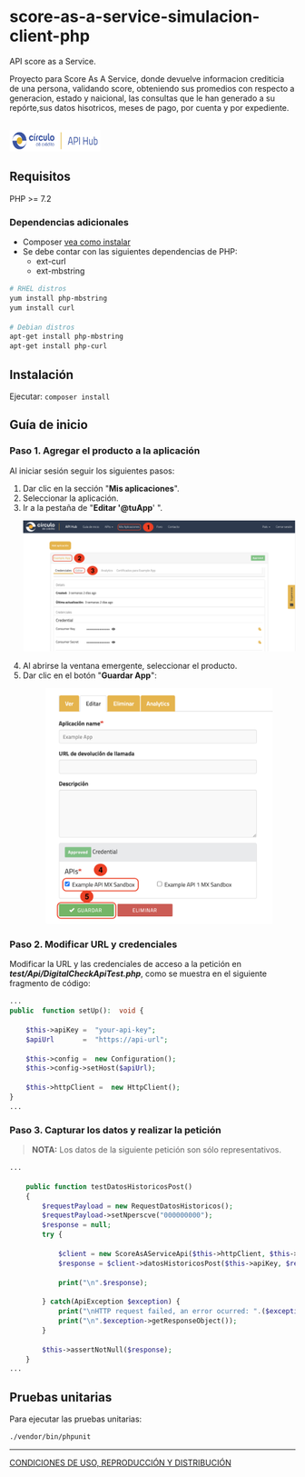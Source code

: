 # score-as-a-service-simulacion-client-php

<p>API score as a Service.<p> <p><p>Proyecto para Score As A Service, donde devuelve informacion crediticia de una persona, validando score, obteniendo sus promedios con respecto a generacion, estado y naicional, las consultas que le han generado a su repórte,sus datos hisotricos, meses de pago, por cuenta y por expediente.</p><br/><img src='https://github.com/APIHub-CdC/imagenes-cdc/blob/master/circulo_de_credito-apihub.png' height='37' width='160'/><br/>

## Requisitos

PHP >= 7.2
### Dependencias adicionales
- Composer [vea como instalar][1]
- Se debe contar con las siguientes dependencias de PHP:
    - ext-curl
    - ext-mbstring
```sh
# RHEL distros
yum install php-mbstring
yum install curl

# Debian distros
apt-get install php-mbstring
apt-get install php-curl
```

## Instalación

Ejecutar: `composer install`

## Guía de inicio

### Paso 1. Agregar el producto a la aplicación

Al iniciar sesión seguir los siguientes pasos:

 1. Dar clic en la sección "**Mis aplicaciones**".
 2. Seleccionar la aplicación.
 3. Ir a la pestaña de "**Editar '@tuApp**' ".
    <p align="center">
      <img src="https://github.com/APIHub-CdC/imagenes-cdc/blob/master/edit_applications.jpg" width="900">
    </p>
 4. Al abrirse la ventana emergente, seleccionar el producto.
 5. Dar clic en el botón "**Guardar App**":
    <p align="center">
      <img src="https://github.com/APIHub-CdC/imagenes-cdc/blob/master/selected_product.jpg" width="400">
    </p>

 
### Paso 2. Modificar URL y credenciales

 Modificar la URL y las credenciales de acceso a la petición en ***test/Api/DigitalCheckApiTest.php***, como se muestra en el siguiente fragmento de código:

```php
...
public  function setUp():  void {

    $this->apiKey =  "your-api-key";
    $apiUrl       =  "https://api-url";

    $this->config =  new Configuration();
    $this->config->setHost($apiUrl);
    
    $this->httpClient =  new HttpClient();
}
...
 ```
 
### Paso 3. Capturar los datos y realizar la petición

> **NOTA:** Los datos de la siguiente petición son sólo representativos.

```php
...
     
    public function testDatosHistoricosPost()
    {
        $requestPayload = new RequestDatosHistoricos();
	    $requestPayload->setNperscve("000000000");
        $response = null;
        try {

            $client = new ScoreAsAServiceApi($this->httpClient, $this->config);
            $response = $client->datosHistoricosPost($this->apiKey, $requestPayload);

            print("\n".$response);
        
        } catch(ApiException $exception) {
            print("\nHTTP request failed, an error ocurred: ".($exception->getMessage()));
            print("\n".$exception->getResponseObject());
        }

	    $this->assertNotNull($response);
    }
...
```

## Pruebas unitarias

Para ejecutar las pruebas unitarias:
```sh
./vendor/bin/phpunit
```
[1]: https://getcomposer.org/doc/00-intro.md#installation-linux-unix-macos

---
[CONDICIONES DE USO, REPRODUCCIÓN Y DISTRIBUCIÓN](https://github.com/APIHub-CdC/licencias-cdc)

[1]: https://getcomposer.org/doc/00-intro.md#installation-linux-unix-macos
